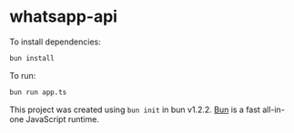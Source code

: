 # whatsapp-api

To install dependencies:

```bash
bun install
```

To run:

```bash
bun run app.ts
```

This project was created using `bun init` in bun v1.2.2. [Bun](https://bun.sh) is a fast all-in-one JavaScript runtime.
